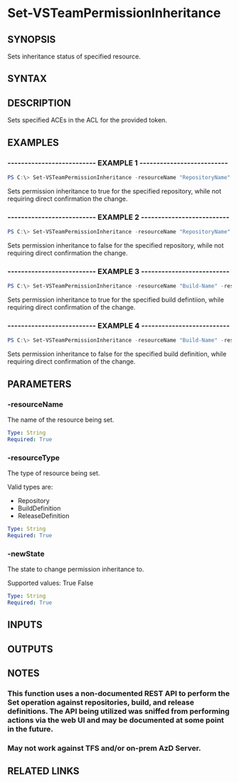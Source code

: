 


# Set-VSTeamPermissionInheritance

## SYNOPSIS

Sets inheritance status of specified resource.

## SYNTAX

## DESCRIPTION

Sets specified ACEs in the ACL for the provided token. 

## EXAMPLES
### -------------------------- EXAMPLE 1 --------------------------

```PowerShell
PS C:\> Set-VSTeamPermissionInheritance -resourceName "RepositoryName" -resourceType "Repository" -newState $true -confirm:$false
```

Sets permission inheritance to true for the specified repository, while not requiring direct confirmation the change.

### -------------------------- EXAMPLE 2 --------------------------

```PowerShell
PS C:\> Set-VSTeamPermissionInheritance -resourceName "RepositoryName" -resourceType "Repository" -newState $false -confirm:$false
```

Sets permission inheritance to false for the specified repository, while not requiring direct confirmation the change.

### -------------------------- EXAMPLE 3 --------------------------

```PowerShell
PS C:\> Set-VSTeamPermissionInheritance -resourceName "Build-Name" -resourceType "BuildDefinition" -newState $true 
```

Sets permission inheritance to true for the specified build defintiion, while requiring direct confirmation of the change.

### -------------------------- EXAMPLE 4 --------------------------

```PowerShell
PS C:\> Set-VSTeamPermissionInheritance -resourceName "Build-Name" -resourceType "BuildDefinition" -newState $false
```

Sets permission inheritance to false for the specified build definition, while requiring direct confirmation of the change.

## PARAMETERS

### -resourceName

The name of the resource being set.

```yaml
Type: String
Required: True
```

### -resourceType

The type of resource being set.

Valid types are:

- Repository
- BuildDefinition
- ReleaseDefinition

```yaml
Type: String
Required: True
```

### -newState

The state to change permission inheritance to.

Supported values:
True
False

```yaml
Type: String
Required: True
```

## INPUTS

## OUTPUTS

## NOTES

### This function uses a non-documented REST API to perform the Set operation against repositories, build, and release definitions. The API being utilized was sniffed from performing actions via the web UI and may be documented at some point in the future.

### May not work against TFS and/or on-prem AzD Server.

## RELATED LINKS

